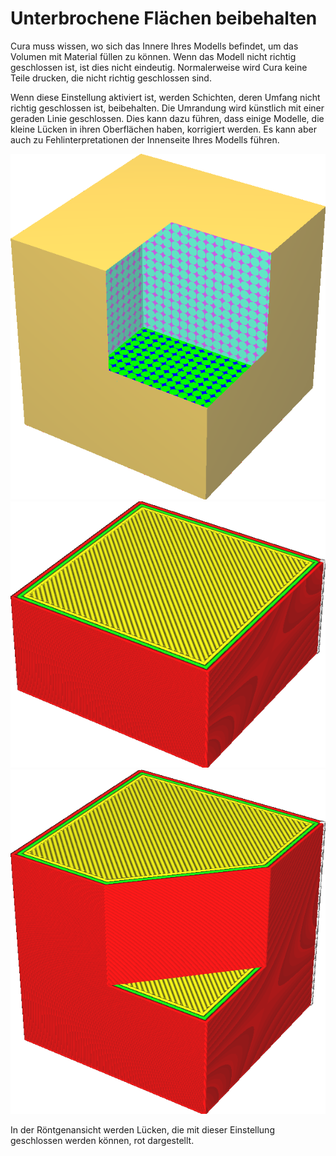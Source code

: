 Unterbrochene Flächen beibehalten
====
Cura muss wissen, wo sich das Innere Ihres Modells befindet, um das Volumen mit Material füllen zu können. Wenn das Modell nicht richtig geschlossen ist, ist dies nicht eindeutig. Normalerweise wird Cura keine Teile drucken, die nicht richtig geschlossen sind.

Wenn diese Einstellung aktiviert ist, werden Schichten, deren Umfang nicht richtig geschlossen ist, beibehalten. Die Umrandung wird künstlich mit einer geraden Linie geschlossen. Dies kann dazu führen, dass einige Modelle, die kleine Lücken in ihren Oberflächen haben, korrigiert werden. Es kann aber auch zu Fehlinterpretationen der Innenseite Ihres Modells führen.

<!--screenshot {
"image_path": "meshfix_keep_open_polygons_shell.png",
"models": [{"script": "cube_missing_corner.py"}],
"camera_position": [85, -55, 75],
"layer": -1
}-->
<!--screenshot {
"image_path": "meshfix_keep_open_polygons_disabled.png",
"models": [{"script": "cube_missing_corner.py"}],
"camera_position": [85, -55, 75],
"settings": {
    "meshfix_keep_open_polygons": false
},
"colours": 64
}-->
<!--screenshot {
"image_path": "meshfix_keep_open_polygons_enabled.png",
"models": [{"script": "cube_missing_corner.py"}],
"camera_position": [85, -55, 75],
"settings": {
    "meshfix_keep_open_polygons": true
},
"colours": 64
}-->
![Bei diesem Würfel fehlt eine Ecke](../../../articles/images/meshfix_keep_open_polygons_shell.png)
![Normalerweise werden die nicht geschlossenen Schichten nicht gedruckt.](../../../articles/images/meshfix_keep_open_polygons_disabled.png)
![Wenn diese Einstellung aktiviert ist, wird die Form künstlich geschlossen.](../../../articles/images/meshfix_keep_open_polygons_enabled.png)

In der Röntgenansicht werden Lücken, die mit dieser Einstellung geschlossen werden können, rot dargestellt.